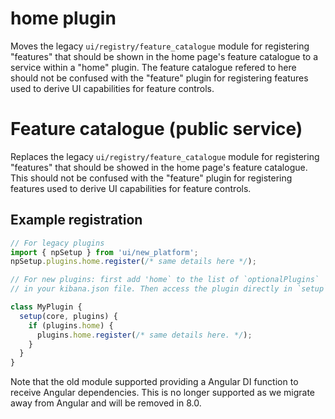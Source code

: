 # home plugin
Moves the legacy `ui/registry/feature_catalogue` module for registering "features" that should be shown in the home page's feature catalogue to a service within a "home" plugin. The feature catalogue refered to here should not be confused with the "feature" plugin for registering features used to derive UI capabilities for feature controls.

# Feature catalogue (public service)

Replaces the legacy `ui/registry/feature_catalogue` module for registering "features" that should be showed in the home
page's feature catalogue. This should not be confused with the "feature" plugin for registering features used to derive
UI capabilities for feature controls.

## Example registration

```ts
// For legacy plugins
import { npSetup } from 'ui/new_platform';
npSetup.plugins.home.register(/* same details here */);

// For new plugins: first add 'home` to the list of `optionalPlugins` 
// in your kibana.json file. Then access the plugin directly in `setup`:

class MyPlugin {
  setup(core, plugins) {
    if (plugins.home) {
      plugins.home.register(/* same details here. */);
    }
  }
}
```

Note that the old module supported providing a Angular DI function to receive Angular dependencies. This is no longer supported as we migrate away from Angular and will be removed in 8.0.
